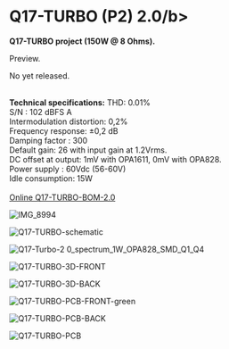 # Q17-TURBO (P2) 2.0/b><br>

<b>Q17-TURBO project (150W @ 8 Ohms).</b><br>

Preview. 

No yet released.

<br>
<b>Technical specifications:</b>
</b>
THD: 0.01%<br>
S/N : 102 dBFS A<br>
Intermodulation distortion: 0,2%<br>
Frequency response: ±0,2 dB<br>
Damping factor : 300<br>
Default gain: 26 with input gain at 1.2Vrms.<br>
DC offset at output: 1mV with OPA1611, 0mV with OPA828.<br>
Power supply : 60Vdc (56-60V)<br>
Idle consumption: 15W
<br>
<br>
<a href="https://audio.cyberkata.org/Q17-TURBO-BOM-2.0.html">Online Q17-TURBO-BOM-2.0</a><br>

![IMG_8994](https://github.com/user-attachments/assets/a716b65f-4bf1-4f3f-a0f1-738a2febb4c8)

![Q17-TURBO-schematic](https://github.com/user-attachments/assets/707d9e7c-a4f0-42e0-aab9-cb13298995b9)

![Q17-Turbo-2 0_spectrum_1W_OPA828_SMD_Q1_Q4](https://github.com/user-attachments/assets/0b266776-5fcb-4ad7-8f5d-39673961dd9d)

![Q17-TURBO-3D-FRONT](https://github.com/user-attachments/assets/6829b290-90fd-4883-b6bd-5f4191d501cd)

![Q17-TURBO-3D-BACK](https://github.com/user-attachments/assets/23a54750-2f4c-4ada-bea8-fdf378c31cd3)

![Q17-TURBO-PCB-FRONT-green](https://github.com/user-attachments/assets/aab0042d-72e3-40ed-956c-a4b51b409579)

![Q17-TURBO-PCB-BACK](https://github.com/user-attachments/assets/5b7ff120-fae1-4c01-b6b3-c17cf9866c4d)

![Q17-TURBO-PCB](https://github.com/user-attachments/assets/982905fd-0377-4c28-aa5f-9b556460d607)
